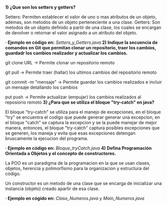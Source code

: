 **1) ¿Que son los setters y getters?**

   Setters: Permiten establecer el valor de uno o mas atributos de un objeto, ademas, son metodos de un objeto perteneciente a una clase.
   Getters: Son metodos de un objeto definido a partir de una clase, los cuales se encargan de devolver o retornar el valor asignado a un atributo del objeto.
   
   **· Ejemplo en código en:** *Setters_y_Getters.java*
**2) Indique la secuencia de comandos en Git que permitan clonar un  repositorio, traer los cambios, guardadr los cambios realizador y actualizar los cambios.**
   
   git clone URL -> Permite clonar un repositorio remoto
   
   git pull -> Permite traer (hallar) los ultimos cambios del repositorio remoto
   
   git commit -m "mensaje" -> Permite guardar los cambios realizados e incluir un mensaje detallando los cambios
   
   put push -> Permite actualizar (empujar) los cambios realizados al reposiorio remoto
**3) ¿Para que se utiliza el bloque "try-catch" en java?**
   
   El bloque "try-catch" se utiliza para el manejo de excepciones, en el bloque "try" se encuentra el codigo que puede generar generar una excepcion, en el bloque "catch"
   se captura la excepcion y se la puede manejar de mejor manera, entonces, el bloque "try-catch" captura posibles excepciones que se generen, los maneja y evita que esas
   excepciones detengan bruscamente la ejecucion del programa.

   **· Ejemplo en código en:** *Bloque_tryCatch.java*
**4) Defina Programación Orientada a Objetos y el concepto de constructores.**
   
   La POO es un paradigma de la programacion en la que se usan clases, objetos, herencia y polimorfismo para la organizacion y estructura del código.

   Un constructor es un metodo de una clase que se encarga de inicializar una instancia (objeto) creado apartir de esa clase.

   **· Ejemplo en cógido en:** *Clase_Numeros.java* y *Main_Numeros.java*
